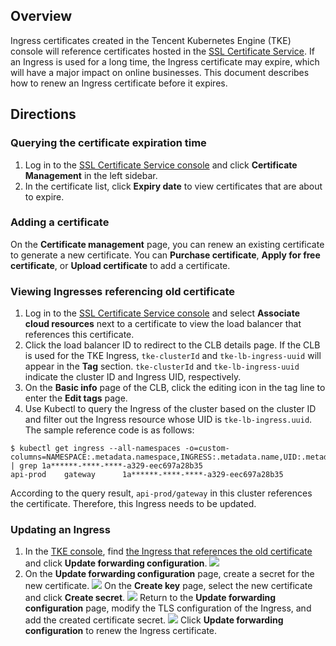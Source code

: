 ## Overview
Ingress certificates created in the Tencent Kubernetes Engine (TKE) console will reference certificates hosted in the [SSL Certificate Service](https://console.cloud.tencent.com/ssl). If an Ingress is used for a long time, the Ingress certificate may expire, which will have a major impact on online businesses. This document describes how to renew an Ingress certificate before it expires. 

## Directions
### Querying the certificate expiration time

1. Log in to the [SSL Certificate Service console](https://console.cloud.tencent.com/ssl) and click **Certificate Management** in the left sidebar. 
2. In the certificate list, click **Expiry date** to view certificates that are about to expire. 

### Adding a certificate
On the **Certificate management** page, you can renew an existing certificate to generate a new certificate. You can **Purchase certificate**, **Apply for free certificate**, or **Upload certificate** to add a certificate. 

### Viewing Ingresses referencing old certificate[](id:ingress)
1. Log in to the [SSL Certificate Service console](https://console.cloud.tencent.com/ssl) and select **Associate cloud resources** next to a certificate to view the load balancer that references this certificate.
2. Click the load balancer ID to redirect to the CLB details page. If the CLB is used for the TKE Ingress, `tke-clusterId` and `tke-lb-ingress-uuid` will appear in the **Tag** section. `tke-clusterId` and `tke-lb-ingress-uuid` indicate the cluster ID and Ingress UID, respectively.
3. On the **Basic info** page of the CLB, click the editing icon in the tag line to enter the **Edit tags** page.
4. Use Kubectl to query the Ingress of the cluster based on the cluster ID and filter out the Ingress resource whose UID is `tke-lb-ingress.uuid`. The sample reference code is as follows:
```
$ kubectl get ingress --all-namespaces -o=custom-columns=NAMESPACE:.metadata.namespace,INGRESS:.metadata.name,UID:.metadata.uid | grep 1a******-****-****-a329-eec697a28b35
api-prod    gateway      1a******-****-****-a329-eec697a28b35
```
According to the query result, `api-prod/gateway` in this cluster references the certificate. Therefore, this Ingress needs to be updated. 

### Updating an Ingress

1. In the [TKE console](https://console.cloud.tencent.com/tke2), find [the Ingress that references the old certificate](#ingress) and click **Update forwarding configuration**.
![](https://qcloudimg.tencent-cloud.cn/raw/44ba860bacb644d1c1f3a3e15f7568d9.png)
2. On the **Update forwarding configuration** page, create a secret for the new certificate.
![](https://qcloudimg.tencent-cloud.cn/raw/931646bb90883beb0ff28ed141ce1b8f.png)
 On the **Create key** page, select the new certificate and click **Create secret**.
![](https://qcloudimg.tencent-cloud.cn/raw/3b40a3fed01728f31c3abb829d210737.png)
Return to the **Update forwarding configuration** page, modify the TLS configuration of the Ingress, and add the created certificate secret.
![](https://qcloudimg.tencent-cloud.cn/raw/78c26a7a003152874d237fcb2f7d516f.png)
Click **Update forwarding configuration** to renew the Ingress certificate. 
